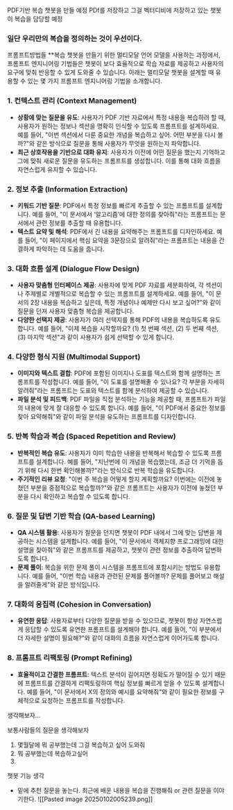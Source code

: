 PDF기반 복습 챗봇을 만들 예정
PDf를 저장하고 그걸 벡터디비에 저장하고 있는 챗봇이 복습을 담당할 예정 
### 일단 우리만의 복습을 정의하는 것이 우선이다.





프롬프트방법들
**복습 챗봇을 만들기 위한 멀티모달 언어 모델을 사용하는 과정에서, 프롬프트 엔지니어링 기법들은 챗봇이 보다 효율적으로 학습 자료를 제공하고 사용자의 요구에 맞춰 반응할 수 있게 도와줄 수 있습니다. 아래는 멀티모달 챗봇을 설계할 때 유용할 수 있는 몇 가지 프롬프트 엔지니어링 기법을 소개합니다.

### 1. **컨텍스트 관리 (Context Management)**

- **상황에 맞는 질문을 유도**: 사용자가 PDF 기반 자료에서 특정 내용을 복습하려 할 때, 사용자가 원하는 정보나 섹션을 명확히 인식할 수 있도록 프롬프트를 설계하세요. 예를 들어, "이번 섹션에서 다룬 중요한 개념을 복습하고 싶어. 어떤 부분을 다시 볼까?"와 같은 방식으로 질문을 통해 사용자가 무엇을 원하는지 파악합니다.
- **최근 상호작용을 기반으로 대화 유지**: 사용자가 이전에 어떤 질문을 했는지 기억하고 그에 맞춰 새로운 질문을 유도하는 프롬프트를 생성합니다. 이를 통해 대화 흐름을 자연스럽게 유지할 수 있습니다.

### 2. **정보 추출 (Information Extraction)**

- **키워드 기반 질문**: PDF에서 특정 정보를 빠르게 추출할 수 있는 프롬프트를 설계합니다. 예를 들어, "이 문서에서 ‘알고리즘’에 대한 정의를 찾아줘"라는 프롬프트는 문서에서 관련 정보를 추출할 때 유용합니다.
- **텍스트 요약 및 해석**: PDF에서 긴 내용을 요약해주는 프롬프트를 디자인하세요. 예를 들어, "이 페이지에서 핵심 요약을 3문장으로 알려줘"라는 프롬프트는 내용을 간결하게 파악하는 데 도움을 줍니다.

### 3. **대화 흐름 설계 (Dialogue Flow Design)**

- **사용자 맞춤형 인터페이스 제공**: 사용자에 맞게 PDF 자료를 세분화하여, 각 섹션이나 주제별로 개별적으로 복습할 수 있는 프롬프트를 설계하세요. 예를 들어, "이 문서의 2장 내용을 복습하고 싶은데, 특정 개념이나 예제만 다시 보고 싶어?"와 같이 질문을 던져 사용자 맞춤형 복습을 제공합니다.
- **다양한 선택지 제공**: 사용자가 여러 선택지를 통해 PDF의 내용을 복습하도록 유도합니다. 예를 들어, "이제 복습을 시작할까요? (1) 첫 번째 섹션, (2) 두 번째 섹션, (3) 마지막 섹션"과 같이 사용자가 쉽게 선택할 수 있게 합니다.

### 4. **다양한 형식 지원 (Multimodal Support)**

- **이미지와 텍스트 결합**: PDF에 포함된 이미지나 도표를 텍스트와 함께 설명하는 프롬프트를 작성합니다. 예를 들어, "이 도표를 설명해줄 수 있나요? 각 부분을 자세히 알려줘"라는 프롬프트는 도표와 텍스트를 함께 분석하여 제공할 수 있습니다.
- **파일 분석 및 피드백**: PDF 파일을 직접 분석하는 기능을 제공할 때, 프롬프트가 파일의 내용에 맞게 잘 대응할 수 있도록 합니다. 예를 들어, "이 PDF에서 중요한 정보를 찾아 요약해줘"와 같이 파일 분석을 유도하는 프롬프트를 디자인합니다.

### 5. **반복 학습과 복습 (Spaced Repetition and Review)**

- **반복적인 복습 유도**: 사용자가 이미 학습한 내용을 반복해서 복습할 수 있도록 프롬프트를 설계합니다. 예를 들어, "지난번에 이 개념을 복습했는데, 조금 더 기억을 돕기 위해 다시 한번 확인해볼까?"라는 방식으로 반복 학습을 유도합니다.
- **주기적인 리뷰 요청**: "이번 주 복습을 어떻게 할지 계획할까요? 이번에는 이전에 놓쳤던 부분을 중점적으로 복습할까?"와 같은 프롬프트는 사용자가 이전에 놓쳤던 부분을 다시 확인하고 복습할 수 있도록 합니다.

### 6. **질문 및 답변 기반 학습 (QA-based Learning)**

- **QA 시스템 활용**: 사용자가 질문을 던지면 챗봇이 PDF 내에서 그에 맞는 답변을 제공하는 시스템을 설계합니다. 예를 들어, "이 문서에서 객체지향 프로그래밍에 대한 설명을 찾아줘"와 같은 프롬프트를 제공하고, 챗봇이 관련 정보를 추출하여 답변하도록 합니다.
- **문제 풀이**: 복습을 위한 문제 풀이 시스템을 프롬프트에 포함시키는 방법도 유용합니다. 예를 들어, "이번 학습 내용과 관련된 문제를 풀어볼까? 문제를 풀어보고 해설을 알려줄게"와 같은 방식입니다.

### 7. **대화의 응집력 (Cohesion in Conversation)**

- **유연한 응답**: 사용자로부터 다양한 질문을 받을 수 있으므로, 챗봇이 항상 자연스럽게 응답할 수 있도록 유연한 프롬프트를 설계해야 합니다. 예를 들어, "이 부분에서 더 자세한 설명이 필요해?"와 같이 대화의 흐름을 자연스럽게 이어가도록 합니다.

### 8. **프롬프트 리팩토링 (Prompt Refining)**

- **효율적이고 간결한 프롬프트**: 텍스트 분석이 길어지면 정확도가 떨어질 수 있기 때문에 프롬프트를 간결하게 리팩토링하여 핵심 정보를 빠르게 얻을 수 있도록 설계합니다. 예를 들어, "이 문서에서 X의 정의와 예시를 요약해줘"와 같이 필요한 정보를 구체적으로 요청하는 프롬프트를 작성합니다.

생각해보자...

보통사람들의 질문을 생각해보자
1. 몇월달에 뭐 공부했는데 그걸 복습하고 싶어 도와줘
2. 뭐 공부했는데 복습하고싶어
3. 



챗봇 기능 생각
- 밑에 추천 질문을 놓는다. 최근에 배운 내용을 복습을 진행해줘 or 관련 질문을 이야기한다.
![[Pasted image 20250102005239.png]]
